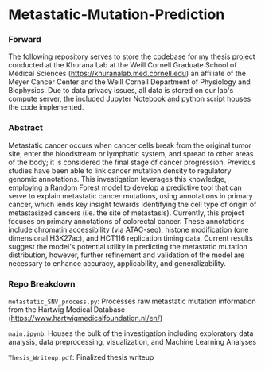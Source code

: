 # Metastatic-Mutation-Prediction

### Forward

The following repository serves to store the codebase for my thesis project conducted at the Khurana Lab at the Weill Cornell Graduate School of Medical Sciences (https://khuranalab.med.cornell.edu) an affiliate of the Meyer Cancer Center and the Weill Cornell Department of Physiology and Biophysics. Due to data privacy issues, all data is stored on our lab's compute server, the included Jupyter Notebook and python script houses the code implemented. 

### Abstract 

Metastatic cancer occurs when cancer cells break from the original tumor site, enter the bloodstream or lymphatic system, and spread to other areas of the body; it is considered the final stage of cancer progression. Previous studies have been able to link cancer mutation density to regulatory genomic annotations. This investigation leverages this knowledge, employing a Random Forest model to develop a predictive tool that can serve to explain metastatic cancer mutations, using annotations in primary cancer, which lends key insight towards identifying the cell type of origin of metastasized cancers (i.e. the site of metastasis). Currently, this project focuses on primary annotations of colorectal cancer. These annotations include chromatin accessibility (via ATAC-seq), histone modification (one dimensional H3K27ac), and HCT116 replication timing data. Current results suggest the model's potential utility in predicting the metastatic mutation distribution, however, further refinement and validation of the model are necessary to enhance accuracy, applicability, and generalizability.

### Repo Breakdown

```metastatic_SNV_process.py```: Processes raw metastatic mutation information from the Hartwig Medical Database (https://www.hartwigmedicalfoundation.nl/en/)

```main.ipynb```: Houses the bulk of the investigation including exploratory data analysis, data preprocessing, visualization, and Machine Learning Analyses

```Thesis_Writeup.pdf```: Finalized thesis writeup

